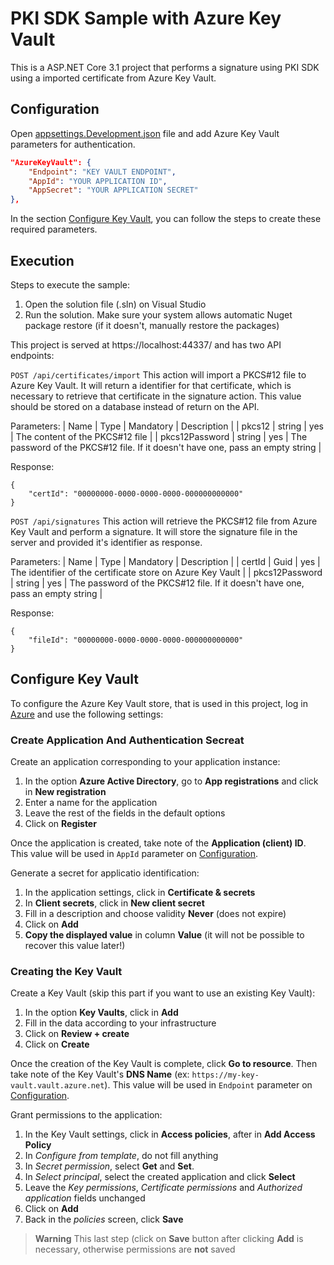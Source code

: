 # PKI SDK Sample with Azure Key Vault
This is a ASP.NET Core 3.1 project that performs a signature using PKI SDK
using a imported certificate from Azure Key Vault.

## Configuration
Open [appsettings.Development.json](/KeyVaultSample/appsettings.Development.json#L2-L6)
file and add Azure Key Vault parameters for authentication. 

```json
"AzureKeyVault": {
    "Endpoint": "KEY VAULT ENDPOINT",
    "AppId": "YOUR APPLICATION ID",
    "AppSecret": "YOUR APPLICATION SECRET"
},
```

In the section [Configure Key Vault](#configure-key-vault),
you can follow the steps to create these required parameters.

## Execution

Steps to execute the sample:
1. Open the solution file (.sln) on Visual Studio
1. Run the solution. Make sure your system allows automatic Nuget package restore (if it doesn't, manually restore the packages)

This project is served at https://localhost:44337/ and has two API endpoints:

`POST /api/certificates/import`
This action will import a PKCS#12 file to Azure Key Vault.
It will return a identifier for that certificate, which is necessary to retrieve that certificate in the signature action.
This value should be stored on a database instead of return on the API.

Parameters:
| Name | Type | Mandatory | Description |
| pkcs12 | string | yes | The content of the PKCS#12 file |
| pkcs12Password | string | yes | The password of the PKCS#12 file. If it doesn't have one, pass an empty string |

Response:
```
{
	"certId": "00000000-0000-0000-0000-000000000000"
}
```

`POST /api/signatures`
This action will retrieve the PKCS#12 file from Azure Key Vault and perform a signature.
It will store the signature file in the server and provided it's identifier as response.

Parameters:
| Name | Type | Mandatory | Description |
| certId | Guid | yes | The identifier of the certificate store on Azure Key Vault |
| pkcs12Password | string | yes | The password of the PKCS#12 file. If it doesn't have one, pass an empty string |

Response:
```
{
	"fileId": "00000000-0000-0000-0000-000000000000"
}
```


## Configure Key Vault
To configure the Azure Key Vault store, that is used in this project, log in
[Azure](https://portal.azure.com/) and use the following settings:

### Create Application And Authentication Secreat
Create an application corresponding to your application instance:
1. In the option **Azure Active Directory**, go to **App registrations** and click in **New registration**
1. Enter a name for the application
1. Leave the rest of the fields in the default options
1. Click on **Register**

Once the application is created, take note of the **Application (client) ID**.
This value will be used in `AppId` parameter on [Configuration](#configuration).

Generate a secret for applicatio identification:
1. In the application settings, click in **Certificate & secrets**
1. In **Client secrets**, click in **New client secret**
1. Fill in a description and choose validity **Never** (does not expire)
1. Click on **Add**
1. **Copy the displayed value** in column **Value** (it will not be possible to recover this value later!)

### Creating the Key Vault
Create a Key Vault (skip this part if you want to use an existing Key Vault):
1. In the option **Key Vaults**, click in **Add**
1. Fill in the data according to your infrastructure
1. Click on **Review + create**
1. Click on **Create**

Once the creation of the Key Vault is complete, click **Go to resource**. Then
take note of the Key Vault's **DNS Name** (ex: `https://my-key-vault.vault.azure.net`).
This value will be used in `Endpoint` parameter on [Configuration](#configuration).

Grant permissions to the application:
1. In the Key Vault settings, click in **Access policies**, after in **Add Access Policy**
1. In *Configure from template*, do not fill anything
1. In *Secret permission*, select **Get** and **Set**.
1. In *Select principal*, select the created application and click **Select**
1. Leave the *Key permissions*, *Certificate permissions* and *Authorized application* fields unchanged
1. Click on **Add**
1. Back in the *policies* screen, click **Save**

> **Warning**
> This last step (click on **Save** button after clicking **Add** is necessary,
> otherwise permissions are **not** saved

